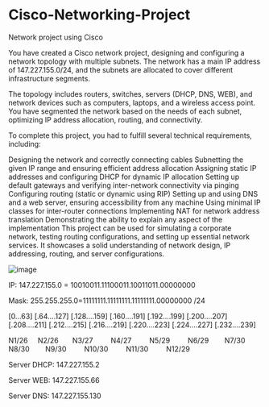 # Cisco-Networking-Project
Network project using Cisco

You have created a Cisco network project, designing and configuring a network topology with multiple subnets. The network has a main IP address of 147.227.155.0/24, and the subnets are allocated to cover different infrastructure segments.

The topology includes routers, switches, servers (DHCP, DNS, WEB), and network devices such as computers, laptops, and a wireless access point. You have segmented the network based on the needs of each subnet, optimizing IP address allocation, routing, and connectivity.

To complete this project, you had to fulfill several technical requirements, including:

Designing the network and correctly connecting cables
Subnetting the given IP range and ensuring efficient address allocation
Assigning static IP addresses and configuring DHCP for dynamic IP allocation
Setting up default gateways and verifying inter-network connectivity via pinging
Configuring routing (static or dynamic using RIP)
Setting up and using DNS and a web server, ensuring accessibility from any machine
Using minimal IP classes for inter-router connections
Implementing NAT for network address translation
Demonstrating the ability to explain any aspect of the implementation
This project can be used for simulating a corporate network, testing routing configurations, and setting up essential network services. It showcases a solid understanding of network design, IP addressing, routing, and server configurations.

![image](https://github.com/user-attachments/assets/54cf04d5-57e0-41bb-a39f-6b39c50d6874)


IP: 147.227.155.0 = 10010011.11100011.10011011.00000000

Mask: 255.255.255.0=11111111.11111111.11111111.00000000  /24


[0...63] [.64....127] [.128....159] [.160....191] [.192....199] [.200....207] [.208....211] [.212....215] [.216....219] [.220....223] [.224....227] [.232....239] 

  N1/26 &nbsp;&nbsp;&nbsp;  N2/26 &nbsp;&nbsp;&nbsp;&nbsp;&nbsp; N3/27 &nbsp;&nbsp;&nbsp; &nbsp;&nbsp;&nbsp; N4/27 &nbsp;&nbsp;&nbsp; &nbsp;&nbsp;&nbsp; N5/29  &nbsp;&nbsp;&nbsp;&nbsp; &nbsp;&nbsp; N6/29 &nbsp;&nbsp;&nbsp;&nbsp;&nbsp;&nbsp;  N7/30 &nbsp;&nbsp;&nbsp;&nbsp;&nbsp;&nbsp;  N8/30 &nbsp;&nbsp;&nbsp;&nbsp;&nbsp;&nbsp; N9/30 &nbsp;&nbsp;&nbsp;&nbsp;&nbsp;&nbsp;&nbsp;   N10/30 &nbsp;&nbsp;&nbsp;&nbsp;&nbsp;&nbsp;&nbsp; N11/30 &nbsp;&nbsp;&nbsp;&nbsp;&nbsp;&nbsp;&nbsp;  N12/29


Server DHCP: 147.227.155.2

Server WEB: 147.227.155.66

Server DNS: 147.227.155.130
